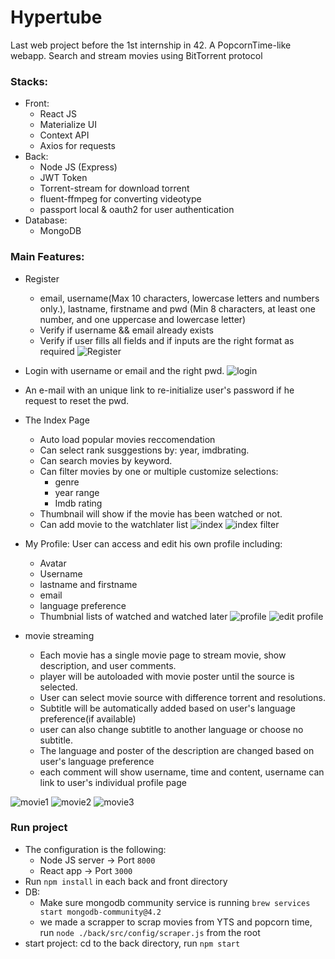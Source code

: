 # Hypertube
Last web project before the 1st internship in 42.
A PopcornTime-like webapp. Search and stream movies using BitTorrent protocol

### Stacks:
* Front:
    * React JS
    * Materialize UI
    * Context API
    * Axios for requests
* Back:
    * Node JS (Express)
    * JWT Token
    * Torrent-stream for download torrent
    * fluent-ffmpeg for converting videotype
    * passport local & oauth2 for user authentication
* Database:
    * MongoDB

### Main Features:
* Register
    * email, username(Max 10 characters, lowercase letters and numbers only.), lastname, firstname and pwd (Min 8 characters, at least one number, and one uppercase and lowercase letter)
    * Verify if username && email already exists
    * Verify if user fills all fields and if inputs are the right format as required
![Register](https://user-images.githubusercontent.com/45174444/89025004-63837900-d326-11ea-8903-1b2f0f149786.png)
* Login with username or email and the right pwd.
![login](https://user-images.githubusercontent.com/45174444/89027190-5cf70080-d32a-11ea-8fc8-25ec87dc341d.png)
* An e-mail with an unique link to re-initialize user's password if he request to reset the pwd.
* The Index Page
    * Auto load popular movies reccomendation 
    * Can select rank susggestions by: year, imdbrating. 
    * Can search movies by keyword.
    * Can filter movies by one or multiple customize selections:
        * genre
        * year range
        * Imdb rating
    * Thumbnail will show if the movie has been watched or not. 
    * Can add movie to the watchlater list
![index](https://user-images.githubusercontent.com/45174444/89025339-ef95a080-d326-11ea-9fca-2a016345c0e6.png)
![index filter](https://user-images.githubusercontent.com/45174444/89025351-f6bcae80-d326-11ea-9394-67adb3f03542.png)
* My Profile: User can access and edit his own profile including:
    * Avatar
    * Username
    * lastname and firstname
    * email
    * language preference
    * Thumbnial lists of watched and watched later
![profile](https://user-images.githubusercontent.com/45174444/89025710-a4c85880-d327-11ea-8636-e856ee0db762.png)
![edit profile](https://user-images.githubusercontent.com/45174444/89025714-a6921c00-d327-11ea-890c-70df63e7ca7a.png)

* movie streaming
  * Each movie has a single movie page to stream movie, show description, and user comments.
  * player will be autoloaded with movie poster until the source is selected. 
  * User can select movie source with difference torrent and resolutions.
  * Subtitle will be automatically added based on user's language preference(if available)
  * user can also change subtitle to another language or choose no subtitle.
  * The language and poster of the description are changed based on user's language preference
  * each comment will show username, time and content, username can link to user's individual profile page

![movie1](https://user-images.githubusercontent.com/45174444/89026324-cd9d1d80-d328-11ea-9bf9-b62f360179c7.png)
![movie2](https://user-images.githubusercontent.com/45174444/89026326-cf66e100-d328-11ea-97f8-19aebd708047.png)
![movie3](https://user-images.githubusercontent.com/45174444/89026330-d0980e00-d328-11ea-9217-ee61a0137ca4.png)
### Run project

* The configuration is the following:
    * Node JS server -> Port `8000`
    * React app -> Port `3000`
* Run `npm install` in each back and front directory
* DB:
    * Make sure mongodb community service is running `brew services start mongodb-community@4.2`
    * we made a scrapper to scrap movies from YTS and popcorn time, run `node ./back/src/config/scraper.js` from the root
* start project: cd to the back directory, run `npm start` 
